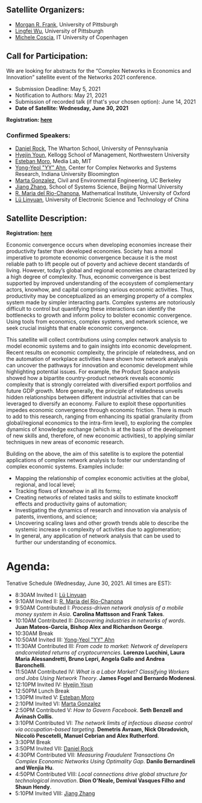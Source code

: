 ## Satellite Organizers:
- [Morgan R. Frank](https://www.pitt.edu/~mrfrank), University of Pittsburgh
- [Lingfei Wu](https://lingfeiwu.github.io/), University of Pittsburgh
- [Michele Coscia](https://www.michelecoscia.com/), IT University of Copenhagen

## Call for Participation:
We are looking for abstracts for the “Complex Networks in Economics and Innovation” satellite event of the Networks 2021 conference.
- Submission Deadline: May 5, 2021
- Notification to Authors: May 21, 2021
- Submission of recorded talk (if that's your chosen option): June 14, 2021
- **Date of Satellite: Wednesday, June 30, 2021**

**Registration: [here](https://networks2021.net/registration)**

### Confirmed Speakers:
- [Daniel Rock](https://www.danielianrock.com/), The Wharton School, University of Pennsylvania 
- [Hyejin Youn](http://hyoun.me/), Kellogg School of Management, Northwestern University
- [Esteban Moro](http://estebanmoro.org/), Media Lab, MIT
- [Yong-Yeol "YY" Ahn](https://yongyeol.com/), Center for Complex Networks and Systems Research, Indiana University Bloomington
- [Marta Gonzalez](https://ced.berkeley.edu/ced/faculty-staff/marta-gonzalez), Civil and Environmental Engineering, UC Berkeley
- [Jiang Zhang](http://www.swarmagents.cn/jake), School of Systems Science, Beijing Normal University
- [R. Maria del Rio-Chanona](https://www.inet.ox.ac.uk/people/rita-maria-del-rio-chanona/), Mathematical Institute, University of Oxford
- [Lü Linyuan](https://linyuanlab.com/), University of Electronic Science and Technology of China

## Satellite Description:
**Registration: [here](https://networks2021.net/registration)**

Economic convergence occurs when developing economies increase their productivity faster than developed economies. Society has a moral imperative to promote economic convergence because it is the most reliable path to lift people out of poverty and achieve decent standards of living. However, today’s global and regional economies are characterized by a high degree of complexity. Thus, economic convergence is best supported by improved understanding of the ecosystem of complementary actors, knowhow, and capital comprising various economic activities. Thus, productivity may be conceptualized as an emerging property of a complex system made by simpler interacting parts. Complex systems are notoriously difficult to control but quantifying these interactions can identify the bottlenecks to growth and inform policy to bolster economic convergence. Using tools from economics, complex systems, and network science, we seek crucial insights that enable economic convergence.

This satellite will collect contributions using complex network analysis to model economic systems and to gain insights into economic development. Recent results on economic complexity, the principle of relatedness, and on the automation of workplace activities have shown how network analysis can uncover the pathways for innovation and economic development while highlighting potential issues. For example, the Product Space analysis showed how a bipartite country-product network reveals economic complexity that is strongly correlated with diversified export portfolios and future GDP growth. More generally, the principle of relatedness unveils hidden relationships between different industrial activities that can be leveraged to diversify an economy. Failure to exploit these opportunities impedes economic convergence through economic friction. There is much to add to this research, ranging from enhancing its spatial granularity (from global/regional economics to the intra-firm level), to exploring the complex dynamics of knowledge exchange (which is at the basis of the development of new skills and, therefore, of new economic activities), to applying similar techniques in new areas of economic research.

Building on the above, the aim of this satellite is to explore the potential applications of complex network analysis to foster our understanding of complex economic systems. Examples include:
- Mapping the relationship of complex economic activities at the global, regional, and local level;
- Tracking flows of knowhow in all its forms; 
- Creating networks of related tasks and skills to estimate knockoff effects and productivity gains of automation;
- Investigating the dynamics of research and innovation via analysis of patents, inventions, and science;
- Uncovering scaling laws and other growth trends able to describe the systemic increase in complexity of activities due to agglomeration;
- In general, any application of network analysis that can be used to further our understanding of economics.

# Agenda:
Tenative Schedule (Wednesday, June 30, 2021. All times are EST):
 - 8:30AM Invited I:  [Lü Linyuan](https://linyuanlab.com/)
 - 9:10AM Invited II: [R. Maria del Rio-Chanona](https://www.inet.ox.ac.uk/people/rita-maria-del-rio-chanona/)
 - 9:50AM Contributed I: *Process-driven network analysis of a mobile money system in Asia*. **Carolina Mattsson and Frank Takes**.
 - 10:10AM Contributed II: *Discovering industries in networks of words*. **Juan Mateos-Garcia, Bishop Alex and Richardson George**.
 - 10:30AM Break
 - 10:50AM Invited III: [Yong-Yeol "YY" Ahn](https://yongyeol.com/)
 - 11:30AM Contributed III: *From code to market: Network of developers andcorrelated returns of cryptocurrencies*. **Lorenzo Lucchini, Laura Maria Alessandretti, Bruno Lepri, Angela Gallo and Andrea Baronchelli**.
 - 11:50AM Contributed IV: *What is a Labor Market? Classifying Workers and Jobs Using Network Theory*. **James Fogel and Bernardo Modenesi**.
 - 12:10PM Invited IV: [Hyejin Youn](http://hyoun.me/)
 - 12:50PM Lunch Break
 - 1:30PM Invited V: [Esteban Moro](http://estebanmoro.org/)
 - 2:10PM Invited VI: [Marta Gonzalez](https://ced.berkeley.edu/ced/faculty-staff/marta-gonzalez)
 - 2:50PM Contributed V: *How to Govern Facebook*. **Seth Benzell and Avinash Collis**.
 - 3:10PM Contributed VI: *The network limits of infectious disease control via occupation-based targeting*. **Demetris Avraam, Nick Obradovich, Niccolò Pescetelli, Manuel Cebrian and Alex Rutherford**.
 - 3:30PM Break
 - 3:50PM Invited VII: [Daniel Rock](https://www.danielianrock.com/)
 - 4:30PM Contributed VII: *Measuring Fraudulent Transactions On Complex Economic Networks Using Optimality Gap*. **Danilo Bernardineli and Wenjia Hu**.
 - 4:50PM Contributed VIII: *Local connections drive global structure for technological innovation*. **Dion O'Neale, Demival Vasques Filho and Shaun Hendy**.
 - 5:10PM Invited VIII: [Jiang Zhang](http://www.swarmagents.cn/jake)
